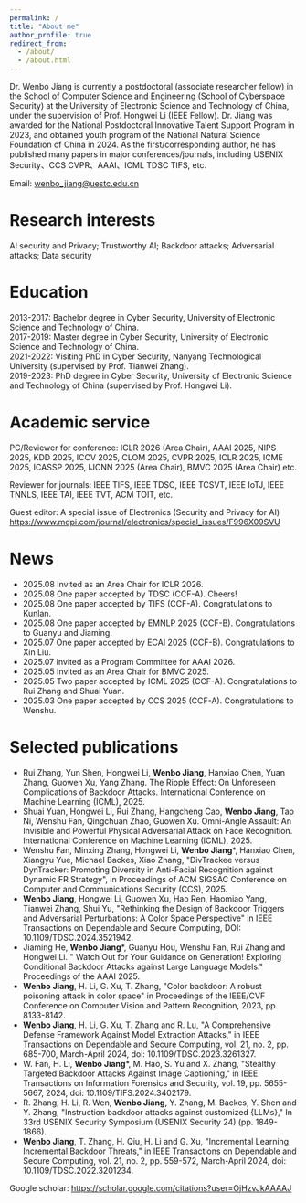```yaml
---
permalink: /
title: "About me"
author_profile: true
redirect_from: 
  - /about/
  - /about.html
---
```


Dr. Wenbo Jiang is currently a postdoctoral (associate researcher fellow) in the School of Computer Science and Engineering (School of Cyberspace Security) at the University of Electronic Science and Technology of China, under the supervision of Prof. Hongwei Li (IEEE Fellow). Dr. Jiang was awarded for the National Postdoctoral Innovative Talent Support Program in 2023, and obtained youth program of the National Natural Science Foundation of China in 2024. As the first/corresponding author, he has published many papers in major conferences/journals, including USENIX Security、CCS CVPR、AAAI、ICML TDSC TIFS, etc. 

Email: wenbo_jiang@uestc.edu.cn<br>

Research interests
======
AI security and Privacy; Trustworthy AI; Backdoor attacks; Adversarial attacks; Data security

Education
======
2013-2017: Bachelor degree in Cyber Security, University of Electronic Science and Technology of China.<br>
2017-2019: Master degree in Cyber Security, University of Electronic Science and Technology of China.<br>
2021-2022: Visiting PhD in Cyber Security, Nanyang Technological University (supervised by Prof. Tianwei Zhang).<br>
2019-2023: PhD degree in Cyber Security, University of Electronic Science and Technology of China (supervised by Prof. Hongwei Li).<br>

Academic service
======
PC/Reviewer for conference: ICLR 2026 (Area Chair), AAAI 2025, NIPS 2025, KDD 2025, ICCV 2025, CLOM 2025, CVPR 2025, ICLR 2025, ICME 2025, ICASSP 2025, IJCNN 2025 (Area Chair), BMVC 2025 (Area Chair) etc.

Reviewer for journals: IEEE TIFS, IEEE TDSC, IEEE TCSVT, IEEE IoTJ, IEEE TNNLS, IEEE TAI, IEEE TVT, ACM TOIT, etc.

Guest editor: A special issue of Electronics (Security and Privacy for AI)  https://www.mdpi.com/journal/electronics/special_issues/F996X09SVU

News
======

+ 2025.08 Invited as an Area Chair for ICLR 2026.<br>
+ 2025.08 One paper accepted by TDSC (CCF-A). Cheers! <br>
+ 2025.08 One paper accepted by TIFS (CCF-A). Congratulations to Kunlan.<br>
+ 2025.08 One paper accepted by EMNLP 2025 (CCF-B). Congratulations to Guanyu and Jiaming.<br>
+ 2025.07 One paper accepted by ECAI 2025 (CCF-B). Congratulations to Xin Liu.<br>
+ 2025.07 Invited as a Program Committee for AAAI 2026.<br>
+ 2025.05 Invited as an Area Chair for BMVC 2025.<br>
+ 2025.05 Two paper accepted by ICML 2025 (CCF-A). Congratulations to Rui Zhang and Shuai Yuan.<br>
+ 2025.03 One paper accepted by CCS 2025 (CCF-A). Congratulations to Wenshu.<br>

Selected publications
======
+ Rui Zhang, Yun Shen, Hongwei Li, **Wenbo Jiang**, Hanxiao Chen, Yuan Zhang, Guowen Xu, Yang Zhang. The Ripple Effect: On Unforeseen Complications of Backdoor Attacks. International Conference on Machine Learning (ICML), 2025.<br>
+ Shuai Yuan, Hongwei Li, Rui Zhang, Hangcheng Cao, **Wenbo Jiang**, Tao Ni, Wenshu Fan, Qingchuan Zhao, Guowen Xu. Omni-Angle Assault: An Invisible and Powerful Physical Adversarial Attack on Face Recognition. International Conference on Machine Learning (ICML), 2025.<br>
+ Wenshu Fan, Minxing Zhang, Hongwei Li, **Wenbo Jiang***, Hanxiao Chen, Xiangyu Yue, Michael Backes, Xiao Zhang, "DivTrackee versus DynTracker: Promoting Diversity in Anti-Facial Recognition against Dynamic FR Strategy", in Proceedings of ACM SIGSAC Conference on Computer and Communications Security (CCS), 2025.<br>
+ **Wenbo Jiang**, Hongwei Li, Guowen Xu, Hao Ren, Haomiao Yang, Tianwei Zhang, Shui Yu, "Rethinking the Design of Backdoor Triggers and Adversarial Perturbations: A Color Space Perspective" in IEEE Transactions on Dependable and Secure Computing, DOI: 10.1109/TDSC.2024.3521942.<br>
+ Jiaming He, **Wenbo Jiang***, Guanyu Hou, Wenshu Fan, Rui Zhang and Hongwei Li. " Watch Out for Your Guidance on Generation! Exploring Conditional Backdoor Attacks against Large Language Models." Proceedings of the AAAI 2025.<br>
+ **Wenbo Jiang**, H. Li, G. Xu, T. Zhang, "Color backdoor: A robust poisoning attack in color space" in Proceedings of the IEEE/CVF Conference on Computer Vision and Pattern Recognition, 2023, pp. 8133-8142.<br>
+ **Wenbo Jiang**, H. Li, G. Xu, T. Zhang and R. Lu, "A Comprehensive Defense Framework Against Model Extraction Attacks," in IEEE Transactions on Dependable and Secure Computing, vol. 21, no. 2, pp. 685-700, March-April 2024, doi: 10.1109/TDSC.2023.3261327.<br>
+ W. Fan, H. Li, **Wenbo Jiang***, M. Hao, S. Yu and X. Zhang, "Stealthy Targeted Backdoor Attacks Against Image Captioning," in IEEE Transactions on Information Forensics and Security, vol. 19, pp. 5655-5667, 2024, doi: 10.1109/TIFS.2024.3402179.<br>
+ R. Zhang, H. Li, R. Wen, **Wenbo Jiang**, Y. Zhang, M. Backes, Y. Shen and Y. Zhang, "Instruction backdoor attacks against customized {LLMs}," In 33rd USENIX Security Symposium (USENIX Security 24) (pp. 1849-1866).<br>
+ **Wenbo Jiang**, T. Zhang, H. Qiu, H. Li and G. Xu, "Incremental Learning, Incremental Backdoor Threats," in IEEE Transactions on Dependable and Secure Computing, vol. 21, no. 2, pp. 559-572, March-April 2024, doi: 10.1109/TDSC.2022.3201234.<br>

Google scholar: https://scholar.google.com/citations?user=OjHzvJkAAAAJ



